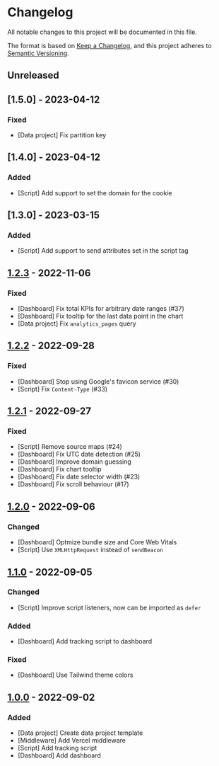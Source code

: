 # Changelog

All notable changes to this project will be documented in this file.

The format is based on [Keep a Changelog](https://keepachangelog.com/en/1.0.0/),
and this project adheres to [Semantic Versioning](https://semver.org/spec/v2.0.0.html).

## Unreleased

## [1.5.0] - 2023-04-12

### Fixed

- [Data project] Fix partition key

## [1.4.0] - 2023-04-12

### Added

- [Script] Add support to set the domain for the cookie

## [1.3.0] - 2023-03-15

### Added

- [Script] Add support to send attributes set in the script tag

## [1.2.3] - 2022-11-06

### Fixed

- [Dashboard] Fix total KPIs for arbitrary date ranges (#37)
- [Dashboard] Fix tooltip for the last data point in the chart
- [Data project] Fix `analytics_pages` query

## [1.2.2] - 2022-09-28

### Fixed

- [Dashboard] Stop using Google's favicon service (#30)
- [Script] Fix `Content-Type` (#33)

## [1.2.1] - 2022-09-27

### Fixed

- [Script] Remove source maps (#24)
- [Dashboard] Fix UTC date detection (#25)
- [Dashboard] Improve domain guessing
- [Dashboard] Fix chart tooltip
- [Dashboard] Fix date selector width (#23)
- [Dashboard] Fix scroll behaviour (#17)

## [1.2.0] - 2022-09-06

### Changed

- [Dashboard] Optmize bundle size and Core Web Vitals
- [Script] Use `XMLHttpRequest` instead of `sendBeacon`

## [1.1.0] - 2022-09-05

### Changed

- [Script] Improve script listeners, now can be imported as `defer`

### Added

- [Dashboard] Add tracking script to dashboard

### Fixed

- [Dashboard] Use Tailwind theme colors

## [1.0.0] - 2022-09-02

### Added

- [Data project] Create data project template
- [Middleware] Add Vercel middleware
- [Script] Add tracking script
- [Dashboard] Add dashboard

[Unreleased]: https://github.com/tinybirdco/web-analytics-starter-kit/compare/1.2.3...HEAD
[1.2.3]: https://github.com/tinybirdco/web-analytics-starter-kit/compare/1.2.2...1.2.3
[1.2.2]: https://github.com/tinybirdco/web-analytics-starter-kit/compare/1.2.1...1.2.2
[1.2.1]: https://github.com/tinybirdco/web-analytics-starter-kit/compare/1.2.0...1.2.1
[1.2.0]: https://github.com/tinybirdco//compare/1.1.0...1.2.0
[1.1.0]: https://github.com/tinybirdco/web-analytics-starter-kit/compare/1.1.0...1.0.0
[1.0.0]: https://github.com/tinybirdco/web-analytics-starter-kit/tree/1.0.0
